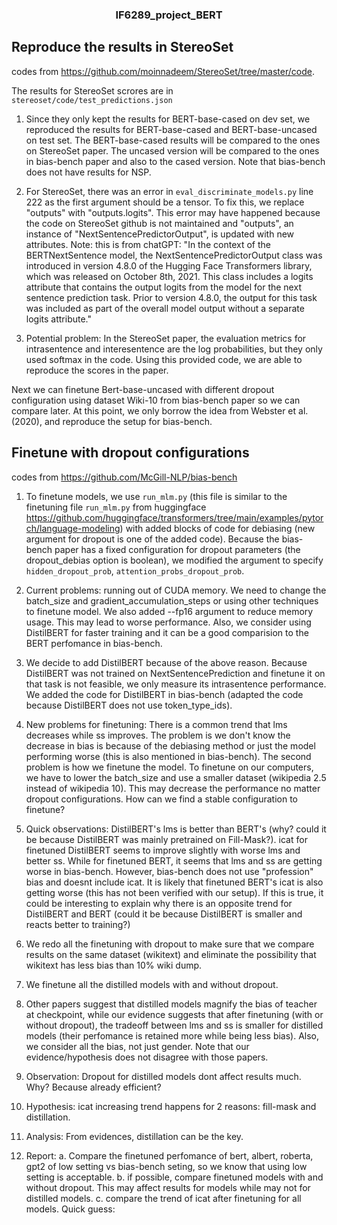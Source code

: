 <h3 align="center">
<p>IF6289_project_BERT
</h3>


## Reproduce the results in StereoSet 

codes from https://github.com/moinnadeem/StereoSet/tree/master/code. 

The results for StereoSet scrores are in `stereoset/code/test_predictions.json`

1. Since they only kept the results for BERT-base-cased on dev set, we reproduced the results for BERT-base-cased and BERT-base-uncased on test set. The BERT-base-cased results will be compared to the ones on StereoSet paper. The uncased version will be compared to the ones in bias-bench paper and also to the cased version. Note that bias-bench does not have results for NSP.

2. For StereoSet, there was an error in `eval_discriminate_models.py` line 222 as the first argument should be a tensor. To fix this, we replace "outputs" with "outputs.logits". This error may have happened because the code on StereoSet github is not maintained and "outputs", an instance of "NextSentencePredictorOutput", is updated with new attributes. 
    Note: this is from chatGPT: "In the context of the BERTNextSentence model, the NextSentencePredictorOutput class was introduced in version 4.8.0 of the Hugging Face Transformers library, which was released on October 8th, 2021. This class includes a logits attribute that contains the output logits from the model for the next sentence prediction task. Prior to version 4.8.0, the output for this task was included as part of the overall model output without a separate logits attribute."

3. Potential problem: In the StereoSet paper, the evaluation metrics for intrasentence and interesentence are the log probabilities, but they only used softmax in the code. Using this provided code, we are able to reproduce the scores in the paper.


Next we can finetune Bert-base-uncased with different dropout configuration using dataset Wiki-10 from bias-bench paper so we can compare later. At this point, we only borrow the idea from Webster et al. (2020), and reproduce the setup for bias-bench.

## Finetune with dropout configurations

codes from https://github.com/McGill-NLP/bias-bench

1. To finetune models, we use `run_mlm.py` (this file is similar to the finetuning file `run_mlm.py` from huggingface https://github.com/huggingface/transformers/tree/main/examples/pytorch/language-modeling) with added blocks of code for debiasing (new argument for dropout is one of the added code). Because the bias-bench paper has a fixed configuration for dropout parameters (the dropout_debias option is boolean), we modified the argument to specify `hidden_dropout_prob`, `attention_probs_dropout_prob`.

2. Current problems: running out of CUDA memory. We need to change the batch_size and gradient_accumulation_steps or using other techniques to finetune model. We also added --fp16 argument to reduce memory usage. This may lead to worse performance. Also, we consider using DistilBERT for faster training and it can be a good comparision to the BERT perfomance in bias-bench.

3. We decide to add DistilBERT because of the above reason. Because DistilBERT was not trained on NextSentencePrediction and finetune it on that task is not feasible, we only measure its intrasentence performance. We added the code for DistilBERT in bias-bench (adapted the code because DistilBERT does not use token_type_ids).

4. New problems for finetuning: There is a common trend that lms decreases while ss improves. The problem is we don't know the decrease in bias is because of the debiasing method or just the model performing worse (this is also mentioned in bias-bench). The second problem is how we finetune the model. To finetune on our computers, we have to lower the batch_size and use a smaller dataset (wikipedia 2.5 instead of wikipedia 10). This may decrease the performance no matter dropout configurations. How can we find a stable configuration to finetune?

5. Quick observations: DistilBERT's lms is better than BERT's (why? could it be because DistilBERT was mainly pretrained on Fill-Mask?). icat for finetuned DistilBERT seems to improve slightly with worse lms and better ss. While for finetuned BERT, it seems that lms and ss are getting worse in bias-bench. However, bias-bench does not use "profession" bias and doesnt include icat. It is likely that finetuned BERT's icat is also getting worse (this has not been verified with our setup). If this is true, it could be interesting to explain why there is an opposite trend for DistilBERT and BERT (could it be because DistilBERT is smaller and reacts better to training?)

6. We redo all the finetuning with dropout to make sure that we compare results on the same dataset (wikitext) and eliminate the possibility that wikitext has less bias than 10% wiki dump.

7. We finetune all the distilled models with and without dropout.

8. Other papers suggest that distilled models magnify the bias of teacher at checkpoint, while our evidence suggests that after finetuning (with or without dropout), the tradeoff between lms and ss is smaller for distilled models (their perfomance is retained more while being less bias). Also, we consider all the bias, not just gender. Note that our evidence/hypothesis does not disagree with those papers.

9. Observation: Dropout for distilled models dont affect results much. Why? Because already efficient?

10. Hypothesis: icat increasing trend happens for 2 reasons: fill-mask and distillation.

11. Analysis: From evidences, distillation can be the key.

12. Report:
    a. Compare the finetuned perfomance of bert, albert, roberta, gpt2 of low setting vs bias-bench seting, so we know that using low setting is acceptable.
    b. if possible, compare finetuned models with and without dropout. This may affect results for models while may not for distilled models.
    c. compare the trend of icat after finetuning for all models. Quick guess: 
